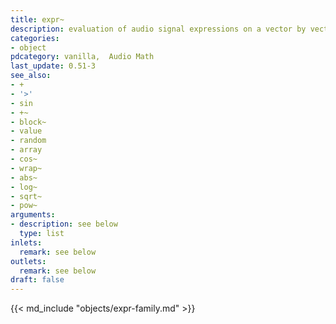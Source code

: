 ```yaml
---
title: expr~
description: evaluation of audio signal expressions on a vector by vector basis
categories:
- object
pdcategory: vanilla,  Audio Math
last_update: 0.51-3
see_also:
- +
- '>'
- sin
- +~
- block~
- value
- random
- array
- cos~
- wrap~
- abs~
- log~
- sqrt~
- pow~
arguments:
- description: see below
  type: list
inlets:
  remark: see below
outlets:
  remark: see below
draft: false
---
```

{{< md_include "objects/expr-family.md" >}}
